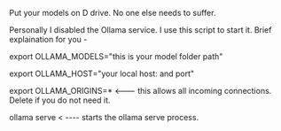 Put your models on D drive. No one else needs to suffer. 

Personally I disabled the Ollama service. I use this script to start it.
Brief explaination for you - 


export OLLAMA_MODELS="this is your model folder path"

export OLLAMA_HOST="your local host: and port"

export OLLAMA_ORIGINS=*    <--- this allows all incoming connections. Delete if you do not need it.

ollama serve    < ----  starts the ollama serve process.
